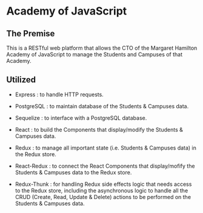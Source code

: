 # Academy of JavaScript

## The Premise

This is a RESTful web platform that allows the CTO of the Margaret Hamilton Academy of JavaScript to manage the Students and Campuses of that Academy.

## Utilized

- Express : to handle HTTP requests.

- PostgreSQL : to maintain database of the Students & Campuses data.

- Sequelize : to interface with a PostgreSQL database.

- React : to build the Components that display/modify the Students & Campuses data.

- Redux : to manage all important state (i.e. Students & Campuses data) in the Redux store.

- React-Redux : to connect the React Components that display/mofify the Students & Campuses data to the Redux store.

- Redux-Thunk : for handling Redux side effects logic that needs access to the Redux store, including the asynchronous logic to handle all the CRUD (Create, Read, Update & Delete) actions to be performed on the Students & Campuses data.
